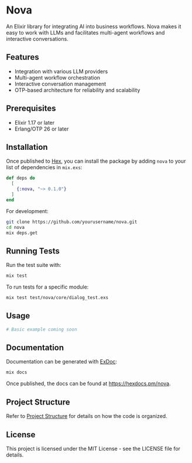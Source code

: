 # Nova

An Elixir library for integrating AI into business workflows. Nova makes it easy to work with LLMs and facilitates multi-agent workflows and interactive conversations.

## Features

- Integration with various LLM providers
- Multi-agent workflow orchestration
- Interactive conversation management
- OTP-based architecture for reliability and scalability

## Prerequisites

- Elixir 1.17 or later
- Erlang/OTP 26 or later

## Installation

Once published to [Hex](https://hex.pm/docs/publish), you can install the package by adding `nova` to your list of dependencies in `mix.exs`:

```elixir
def deps do
  [
    {:nova, "~> 0.1.0"}
  ]
end
```

For development:

```bash
git clone https://github.com/yourusername/nova.git
cd nova
mix deps.get
```

## Running Tests

Run the test suite with:

```bash
mix test
```

To run tests for a specific module:

```bash
mix test test/nova/core/dialog_test.exs
```

## Usage

```elixir
# Basic example coming soon
```

## Documentation

Documentation can be generated with [ExDoc](https://github.com/elixir-lang/ex_doc):

```bash
mix docs
```

Once published, the docs can be found at <https://hexdocs.pm/nova>.

## Project Structure

Refer to [Project Structure](docs/project_structure.md) for details on how the code is organized.

## License

This project is licensed under the MIT License - see the LICENSE file for details.
